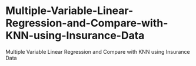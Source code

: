 # Multiple-Variable-Linear-Regression-and-Compare-with-KNN-using-Insurance-Data
Multiple Variable Linear Regression and Compare with KNN using Insurance Data
